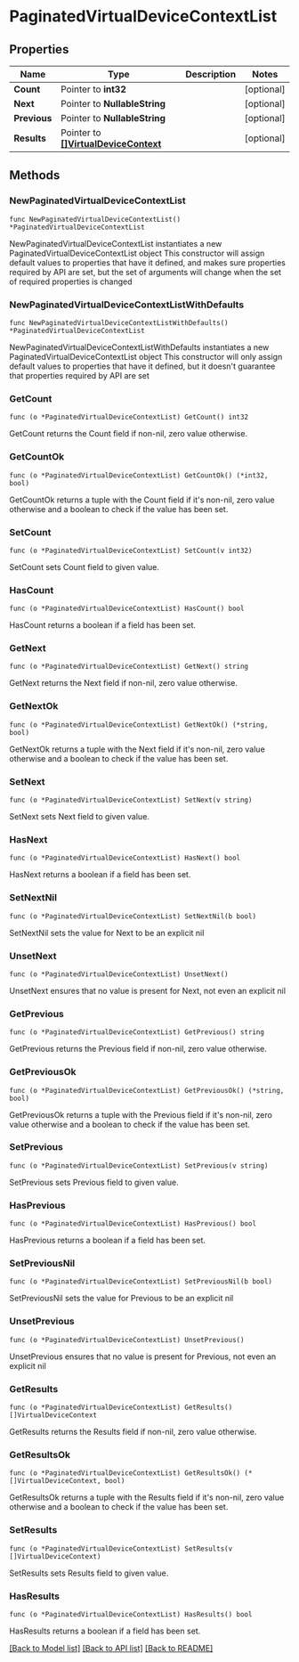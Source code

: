 # PaginatedVirtualDeviceContextList

## Properties

Name | Type | Description | Notes
------------ | ------------- | ------------- | -------------
**Count** | Pointer to **int32** |  | [optional] 
**Next** | Pointer to **NullableString** |  | [optional] 
**Previous** | Pointer to **NullableString** |  | [optional] 
**Results** | Pointer to [**[]VirtualDeviceContext**](VirtualDeviceContext.md) |  | [optional] 

## Methods

### NewPaginatedVirtualDeviceContextList

`func NewPaginatedVirtualDeviceContextList() *PaginatedVirtualDeviceContextList`

NewPaginatedVirtualDeviceContextList instantiates a new PaginatedVirtualDeviceContextList object
This constructor will assign default values to properties that have it defined,
and makes sure properties required by API are set, but the set of arguments
will change when the set of required properties is changed

### NewPaginatedVirtualDeviceContextListWithDefaults

`func NewPaginatedVirtualDeviceContextListWithDefaults() *PaginatedVirtualDeviceContextList`

NewPaginatedVirtualDeviceContextListWithDefaults instantiates a new PaginatedVirtualDeviceContextList object
This constructor will only assign default values to properties that have it defined,
but it doesn't guarantee that properties required by API are set

### GetCount

`func (o *PaginatedVirtualDeviceContextList) GetCount() int32`

GetCount returns the Count field if non-nil, zero value otherwise.

### GetCountOk

`func (o *PaginatedVirtualDeviceContextList) GetCountOk() (*int32, bool)`

GetCountOk returns a tuple with the Count field if it's non-nil, zero value otherwise
and a boolean to check if the value has been set.

### SetCount

`func (o *PaginatedVirtualDeviceContextList) SetCount(v int32)`

SetCount sets Count field to given value.

### HasCount

`func (o *PaginatedVirtualDeviceContextList) HasCount() bool`

HasCount returns a boolean if a field has been set.

### GetNext

`func (o *PaginatedVirtualDeviceContextList) GetNext() string`

GetNext returns the Next field if non-nil, zero value otherwise.

### GetNextOk

`func (o *PaginatedVirtualDeviceContextList) GetNextOk() (*string, bool)`

GetNextOk returns a tuple with the Next field if it's non-nil, zero value otherwise
and a boolean to check if the value has been set.

### SetNext

`func (o *PaginatedVirtualDeviceContextList) SetNext(v string)`

SetNext sets Next field to given value.

### HasNext

`func (o *PaginatedVirtualDeviceContextList) HasNext() bool`

HasNext returns a boolean if a field has been set.

### SetNextNil

`func (o *PaginatedVirtualDeviceContextList) SetNextNil(b bool)`

 SetNextNil sets the value for Next to be an explicit nil

### UnsetNext
`func (o *PaginatedVirtualDeviceContextList) UnsetNext()`

UnsetNext ensures that no value is present for Next, not even an explicit nil
### GetPrevious

`func (o *PaginatedVirtualDeviceContextList) GetPrevious() string`

GetPrevious returns the Previous field if non-nil, zero value otherwise.

### GetPreviousOk

`func (o *PaginatedVirtualDeviceContextList) GetPreviousOk() (*string, bool)`

GetPreviousOk returns a tuple with the Previous field if it's non-nil, zero value otherwise
and a boolean to check if the value has been set.

### SetPrevious

`func (o *PaginatedVirtualDeviceContextList) SetPrevious(v string)`

SetPrevious sets Previous field to given value.

### HasPrevious

`func (o *PaginatedVirtualDeviceContextList) HasPrevious() bool`

HasPrevious returns a boolean if a field has been set.

### SetPreviousNil

`func (o *PaginatedVirtualDeviceContextList) SetPreviousNil(b bool)`

 SetPreviousNil sets the value for Previous to be an explicit nil

### UnsetPrevious
`func (o *PaginatedVirtualDeviceContextList) UnsetPrevious()`

UnsetPrevious ensures that no value is present for Previous, not even an explicit nil
### GetResults

`func (o *PaginatedVirtualDeviceContextList) GetResults() []VirtualDeviceContext`

GetResults returns the Results field if non-nil, zero value otherwise.

### GetResultsOk

`func (o *PaginatedVirtualDeviceContextList) GetResultsOk() (*[]VirtualDeviceContext, bool)`

GetResultsOk returns a tuple with the Results field if it's non-nil, zero value otherwise
and a boolean to check if the value has been set.

### SetResults

`func (o *PaginatedVirtualDeviceContextList) SetResults(v []VirtualDeviceContext)`

SetResults sets Results field to given value.

### HasResults

`func (o *PaginatedVirtualDeviceContextList) HasResults() bool`

HasResults returns a boolean if a field has been set.


[[Back to Model list]](../README.md#documentation-for-models) [[Back to API list]](../README.md#documentation-for-api-endpoints) [[Back to README]](../README.md)


